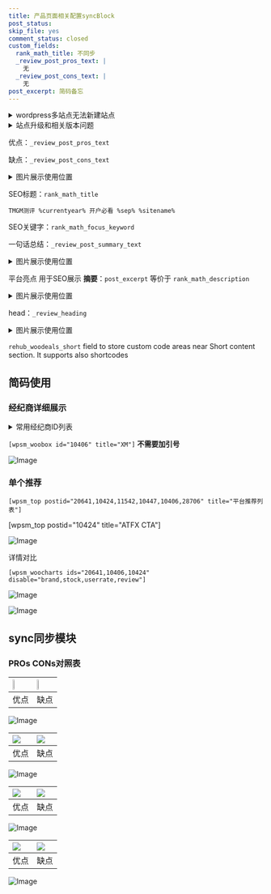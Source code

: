 ```yaml
---
title: 产品页面相关配置syncBlock
post_status: 
skip_file: yes
comment_status: closed
custom_fields:
  rank_math_title: 不同步
  _review_post_pros_text: |
    无
  _review_post_cons_text: |
    无
post_excerpt: 简码备忘
---
```

<details><summary>wordpress多站点无法新建站点</summary>

<li>和报错需要清理cookies一样的原因</li>
<li>wp-config.php里面<code>define( 'SUBDOMAIN_INSTALL', false );//子域名安装</code></li>
<li>新建子站点是用<code>define( 'SUBDOMAIN_INSTALL', true);//子域名安装</code> 完成以后，改成<code>false</code></li>
</details>

<details><summary>站点升级和相关版本问题</summary>

<p>wordpress：5.9.9
woocommerce：7.5.1
出现问题的地方：主题选项里面>><strong>Product layout >>compact style</strong></p>
<p>如何出现没有用过的字段 导致无法保存。先导出配置 然后进行修改，后面再次恢复即可。</p>
<p>出现部分字段无法显示时，需要返回默认布局后，对产品进行保存就好了。</p>
<p></p>
</details>

优点：`_review_post_pros_text`

缺点：`_review_post_cons_text`

<details><summary>图片展示使用位置</summary>

<img src="https://prod-files-secure.s3.us-west-2.amazonaws.com/39ed1227-6d7d-4570-be36-9ccd4a2c4241/f51d3d83-55d4-4bdf-9604-f37ec77ab556/Untitled.png?X-Amz-Algorithm=AWS4-HMAC-SHA256&X-Amz-Content-Sha256=UNSIGNED-PAYLOAD&X-Amz-Credential=ASIAZI2LB4664A2QW6RO%2F20250622%2Fus-west-2%2Fs3%2Faws4_request&X-Amz-Date=20250622T105518Z&X-Amz-Expires=3600&X-Amz-Security-Token=IQoJb3JpZ2luX2VjEAAaCXVzLXdlc3QtMiJHMEUCIQDji8cMz0%2FAgk2DV6X4AwnMq2H%2B7ykiPXyH0w1UFtgxOwIgLNHKRojwnepRwGQf4OQLDkRdwo0ZolMFzJB3uJ11NboqiAQI6f%2F%2F%2F%2F%2F%2F%2F%2F%2F%2FARAAGgw2Mzc0MjMxODM4MDUiDLxyvly5fv%2FO6ngfRCrcA5et3ME%2FGp36V3MTW5FfOd1xf9C3EBJO7u%2BUxPlLgM3NDXOp%2FpJxWtwPrFQj%2Ba6eeGbJ%2FdZDNyANBw9ifMsf3odp5SfBRIdW3fSCt61Nig8HuYWkm%2B9Kdi6VGGnSAKE8Xvqw98%2FGnCuHjSVbdB83pHrI3o31ysQ%2BHqlwY7C%2B%2BigBhvlQcF6jnkW8ayBUO6XJdHjrnZn2jd4Ov6P6J7NYokx57B3IrYcMm0N4hxgPfcjMyPseUXRVpT%2F467aaKqsee%2FiaAUH3JEce%2FCrEMO9hBGkNDPA3w1aU8IN7VXku6aYN%2FVGJRxTUPtMwi%2Brz1vidmppz%2F9%2F8nbUocsgWFB%2Fu5jYBuTHE1vJ1WYkBCb9M6fzoCGNFpVf5GpB7IQrR9a4Z8ip5p%2BPPOOVlMAy9kl%2F27aMw%2BmCdA%2B1CNZoXSw8b%2BDf97RB3wi4epTPzFhMLiAOH%2Fem8DVy4MRxt2MHe2IDAxGeoKJrswEE5QqvcdBVSvlE57ivsoDD1QtaqAu81JdCsCC38QTkNx62AoEPHWVlsh41120o3f4lc%2BrH%2BNCIs5rpUlTm6ABIv%2BABzXcuFeKg5M4eA4LPcoSvUCh6e%2F8ixZZL1fIWWY4hMIIIpjPdMH3lJC%2FpmJLQ8OIGj3ELxMMfg3sIGOqUBwmqdpkUkI%2FXSU1agzOl8f2DnKoXNtx51u234sXK6dCwHLl2Cxq9WN7UlKfPGStiyjG0LDX%2FdeEer%2BSU7pH%2FzQPeEkDz4eF26QTJDV7imPdVgZGNl3uSk74Y289KK%2FdobJh7wRxbecogu%2BFQ%2FWdF3lVj6uAUAk1URfHHCqkISTNROn%2BM5sqFcy2yu5DiIXaxKCUp%2Bs%2FP4H6mNB6D2QdO1mKzBmjX%2B&X-Amz-Signature=16a2d2d513826f90db8ae20a6d41441dcfda692007299c448d9c03f2019e263c&X-Amz-SignedHeaders=host&x-amz-checksum-mode=ENABLED&x-id=GetObject" alt="Image">
</details>

SEO标题：`rank_math_title`

`TMGM测评 %currentyear% 开户必看 %sep% %sitename%`

SEO关键字：`rank_math_focus_keyword`

一句话总结：`_review_post_summary_text`

<details><summary>图片展示使用位置</summary>

<img src="https://prod-files-secure.s3.us-west-2.amazonaws.com/39ed1227-6d7d-4570-be36-9ccd4a2c4241/4b96a922-296c-4f4e-8630-d1c870cbce01/Untitled.png?X-Amz-Algorithm=AWS4-HMAC-SHA256&X-Amz-Content-Sha256=UNSIGNED-PAYLOAD&X-Amz-Credential=ASIAZI2LB4662OAOF23D%2F20250622%2Fus-west-2%2Fs3%2Faws4_request&X-Amz-Date=20250622T105518Z&X-Amz-Expires=3600&X-Amz-Security-Token=IQoJb3JpZ2luX2VjEP%2F%2F%2F%2F%2F%2F%2F%2F%2F%2F%2FwEaCXVzLXdlc3QtMiJHMEUCICPuFj%2FbB9HBkZLf8ZrTpMwrhT%2BQC3xRPj1RltNxTQWvAiEA9SeArU4Y1%2BVYnwe%2FhWCFrKYkc%2FHnc%2FA8KlyVdkVoyBwqiAQI6P%2F%2F%2F%2F%2F%2F%2F%2F%2F%2FARAAGgw2Mzc0MjMxODM4MDUiDDviUyUXDHG8UUHztCrcA78ievmPgrNvXkdZsSDLYWoIndPIx1hS%2BGWla%2BRuk%2BjGg3T35vgik%2F1M%2ByxKExIg%2FA2s%2B%2Fl8LuhHC1gUOKfmmN107eLruYKHzSJiVJc063JebvlhSxQJHZpqcGWe%2Fg02qil7hNliSZqdVLqhDWxsEnQsF9F6KWCgbV7qKUxuc0UzBQ%2BYet3uKGh10LnC%2B%2FVRg%2BHxgcXy1q%2F8w5BJ1yDQiU7qMZss5A%2FGIcvCec7FASIkc9Am%2B%2F2Nm3Cl3qhkOWxhUk6%2F%2FmmRLSN9qNGDEste%2BIZ0cKt09osfyL99Kc1aKgAuhwegohzyXp53Yf4eMq%2B442bC7rdXJKUpFYOuwPAlF5auw3X9HR8uOGRP2TgCMYybn%2FV1gLdjlck0%2BH4zF4GxSqWULZTNr2ANvHi5sEciINaxYbULuwcKgDSYZ9kMUsAeuXXH0z9AJ%2B115%2F7lBtD12SIrqupAmobrzVhEx7iQNyXaOt8NxHrascZtWbz%2Fae02m%2F9o%2ByDBjJkvOP1%2FwotqNvHxQw8qHhlNTkp7HslMYP0rjDV0J6xfxzrgDLXZzIcNQ%2B2dUo%2Bu03MqvowgWwvyZfzBjrO5WhwlVUX9zEPtT5q50X%2B58lMwTxiZPe%2Fg5gZttEHZaUvwnygqXDLtMMXL3sIGOqUBJN7js0o%2BkEbQ8MsGjZwT3QQD9kgzmzzp8wPoGoR7W1JvAsLEuq%2BlHWcJQ3UZz6K0iHeOV0tSbU6e7U5v2mee3Cfrlq8bmU5N6YIodWSQwSxzHKe5r9xtkn1AHVfh40lHSQEAeN%2Bgc4bt7G45IknZj%2BSkgAQ%2FNvSgs5Jr8WLcng7UZIGpFf9CrgW7oy28msPnGWNj9N1R0tO%2BZMWksakWXEnrcwO7&X-Amz-Signature=12db05dda5db438dfdb06566e3c64a2da1de64f2ac5ed1b3d54dfdedad087cd3&X-Amz-SignedHeaders=host&x-amz-checksum-mode=ENABLED&x-id=GetObject" alt="Image">
</details>

平台亮点 用于SEO展示 **摘要**：`post_excerpt`  等价于 `rank_math_description`

<details><summary>图片展示使用位置</summary>

<img src="https://prod-files-secure.s3.us-west-2.amazonaws.com/39ed1227-6d7d-4570-be36-9ccd4a2c4241/1ee11f63-b60a-4dfe-a7a7-d58ff23b5d88/Untitled.png?X-Amz-Algorithm=AWS4-HMAC-SHA256&X-Amz-Content-Sha256=UNSIGNED-PAYLOAD&X-Amz-Credential=ASIAZI2LB466YEWGKJ2F%2F20250622%2Fus-west-2%2Fs3%2Faws4_request&X-Amz-Date=20250622T105519Z&X-Amz-Expires=3600&X-Amz-Security-Token=IQoJb3JpZ2luX2VjEAIaCXVzLXdlc3QtMiJIMEYCIQDLKtylfIg7l4r3Y9ibnStifdPf4gNdg%2FGJaCwh%2F%2BKGZAIhAJSYZW3rGl3eMBYth5BOSysPwVsDFAXjspA%2FVhGwKIxYKogECOv%2F%2F%2F%2F%2F%2F%2F%2F%2F%2FwEQABoMNjM3NDIzMTgzODA1IgzilC9q4%2B2xbsb37Zcq3AOeoibL%2F6b%2FIdsjfpaqB%2BFlgVzboJe9joeHcYRHdL9lgGoBP1SAu0nv7ud6Q7kO%2FCFe%2B1dDSdyh6gkhhb2IPaOEEiRA93CHPhbHsvqsRBz%2BTK6FcjVbcUFttH9mmBNxnKmL%2BKbkEicwwmCTN1pfbn2tB08Msltdz1tWHoiLTEBLavFlgBUHybQDfS3m6c6Zn6UvBuY%2FRaPe16iY%2FC%2B8L1lu61RwlhNcQYjzumJgjaWTpzLEHOlEpgLibw3YPstTO%2Bg%2F1xS9kYK5prT0Om7qDNUXj9tOwDzRNA9oerNHJ4RRUo2PWgH1MOPSBawDQLsgCCeemcIXVuf4IFKpM2YS74nEYwKgJ8iJo3gVXI%2FIw4bwonmavQn%2B5VNQ4Wxx8inDAsfGBleHksoR116qEt0yuHZJrYcrPI0ZJWGwM%2BHn%2BHB5A8bgX2q82U5qYKFf2bu4q3pEALO0OJ9TslEex%2FnBMhSPZn3bXaYIzcLMM3ns4Xj4QIK%2FFHBV5jGjfLLyPk5Oqklyzv7M3GmAjLIyx7W6xASaqdPFTSqGRuUt2kF1j0vDwM6g9vjW3FMYxnIU43%2BUOhx36%2FtLHnHAafep1B0eGvIzaZ8ktiJFCKlVc3fcJhfbvA7LutcxR33kkU%2BnjTD3pd%2FCBjqkAbMS6Bne1uAOolQemRaRBVnacP%2FYq9ryjHc79n7igYLZ6%2FWzourU34CKuCCzV4fg63iUVWbtQg2P4BK%2B%2B9QGaopoL8s9dLksLSp2omDRA7J83VqGh3H1OTJPrnF8RbLb2xgE5G40WZafGwjid3%2FL2ty9dWGiVCMy1rYaS7qrjwzVSB8YBoeDccJjjhYKiBURva%2BWz0u1Wr764EMHZsLeV9wlKZZS&X-Amz-Signature=95b8a01efd3e13676fe279e60e01f7e9178cf8141aa20597210193179a15e0bd&X-Amz-SignedHeaders=host&x-amz-checksum-mode=ENABLED&x-id=GetObject" alt="Image">
<img src="https://prod-files-secure.s3.us-west-2.amazonaws.com/39ed1227-6d7d-4570-be36-9ccd4a2c4241/ad4118b5-78d8-4fbe-801e-3b29b5d99c01/Untitled.png?X-Amz-Algorithm=AWS4-HMAC-SHA256&X-Amz-Content-Sha256=UNSIGNED-PAYLOAD&X-Amz-Credential=ASIAZI2LB466YEWGKJ2F%2F20250622%2Fus-west-2%2Fs3%2Faws4_request&X-Amz-Date=20250622T105519Z&X-Amz-Expires=3600&X-Amz-Security-Token=IQoJb3JpZ2luX2VjEAIaCXVzLXdlc3QtMiJIMEYCIQDLKtylfIg7l4r3Y9ibnStifdPf4gNdg%2FGJaCwh%2F%2BKGZAIhAJSYZW3rGl3eMBYth5BOSysPwVsDFAXjspA%2FVhGwKIxYKogECOv%2F%2F%2F%2F%2F%2F%2F%2F%2F%2FwEQABoMNjM3NDIzMTgzODA1IgzilC9q4%2B2xbsb37Zcq3AOeoibL%2F6b%2FIdsjfpaqB%2BFlgVzboJe9joeHcYRHdL9lgGoBP1SAu0nv7ud6Q7kO%2FCFe%2B1dDSdyh6gkhhb2IPaOEEiRA93CHPhbHsvqsRBz%2BTK6FcjVbcUFttH9mmBNxnKmL%2BKbkEicwwmCTN1pfbn2tB08Msltdz1tWHoiLTEBLavFlgBUHybQDfS3m6c6Zn6UvBuY%2FRaPe16iY%2FC%2B8L1lu61RwlhNcQYjzumJgjaWTpzLEHOlEpgLibw3YPstTO%2Bg%2F1xS9kYK5prT0Om7qDNUXj9tOwDzRNA9oerNHJ4RRUo2PWgH1MOPSBawDQLsgCCeemcIXVuf4IFKpM2YS74nEYwKgJ8iJo3gVXI%2FIw4bwonmavQn%2B5VNQ4Wxx8inDAsfGBleHksoR116qEt0yuHZJrYcrPI0ZJWGwM%2BHn%2BHB5A8bgX2q82U5qYKFf2bu4q3pEALO0OJ9TslEex%2FnBMhSPZn3bXaYIzcLMM3ns4Xj4QIK%2FFHBV5jGjfLLyPk5Oqklyzv7M3GmAjLIyx7W6xASaqdPFTSqGRuUt2kF1j0vDwM6g9vjW3FMYxnIU43%2BUOhx36%2FtLHnHAafep1B0eGvIzaZ8ktiJFCKlVc3fcJhfbvA7LutcxR33kkU%2BnjTD3pd%2FCBjqkAbMS6Bne1uAOolQemRaRBVnacP%2FYq9ryjHc79n7igYLZ6%2FWzourU34CKuCCzV4fg63iUVWbtQg2P4BK%2B%2B9QGaopoL8s9dLksLSp2omDRA7J83VqGh3H1OTJPrnF8RbLb2xgE5G40WZafGwjid3%2FL2ty9dWGiVCMy1rYaS7qrjwzVSB8YBoeDccJjjhYKiBURva%2BWz0u1Wr764EMHZsLeV9wlKZZS&X-Amz-Signature=5a5250107dad603ff12d77bac29d5a0af11eaac75e2a78848dacf0b2c7072763&X-Amz-SignedHeaders=host&x-amz-checksum-mode=ENABLED&x-id=GetObject" alt="Image">
<img src="https://prod-files-secure.s3.us-west-2.amazonaws.com/39ed1227-6d7d-4570-be36-9ccd4a2c4241/a38cf7c9-a79c-4b64-9e94-13589fe0758b/Untitled.png?X-Amz-Algorithm=AWS4-HMAC-SHA256&X-Amz-Content-Sha256=UNSIGNED-PAYLOAD&X-Amz-Credential=ASIAZI2LB466YEWGKJ2F%2F20250622%2Fus-west-2%2Fs3%2Faws4_request&X-Amz-Date=20250622T105519Z&X-Amz-Expires=3600&X-Amz-Security-Token=IQoJb3JpZ2luX2VjEAIaCXVzLXdlc3QtMiJIMEYCIQDLKtylfIg7l4r3Y9ibnStifdPf4gNdg%2FGJaCwh%2F%2BKGZAIhAJSYZW3rGl3eMBYth5BOSysPwVsDFAXjspA%2FVhGwKIxYKogECOv%2F%2F%2F%2F%2F%2F%2F%2F%2F%2FwEQABoMNjM3NDIzMTgzODA1IgzilC9q4%2B2xbsb37Zcq3AOeoibL%2F6b%2FIdsjfpaqB%2BFlgVzboJe9joeHcYRHdL9lgGoBP1SAu0nv7ud6Q7kO%2FCFe%2B1dDSdyh6gkhhb2IPaOEEiRA93CHPhbHsvqsRBz%2BTK6FcjVbcUFttH9mmBNxnKmL%2BKbkEicwwmCTN1pfbn2tB08Msltdz1tWHoiLTEBLavFlgBUHybQDfS3m6c6Zn6UvBuY%2FRaPe16iY%2FC%2B8L1lu61RwlhNcQYjzumJgjaWTpzLEHOlEpgLibw3YPstTO%2Bg%2F1xS9kYK5prT0Om7qDNUXj9tOwDzRNA9oerNHJ4RRUo2PWgH1MOPSBawDQLsgCCeemcIXVuf4IFKpM2YS74nEYwKgJ8iJo3gVXI%2FIw4bwonmavQn%2B5VNQ4Wxx8inDAsfGBleHksoR116qEt0yuHZJrYcrPI0ZJWGwM%2BHn%2BHB5A8bgX2q82U5qYKFf2bu4q3pEALO0OJ9TslEex%2FnBMhSPZn3bXaYIzcLMM3ns4Xj4QIK%2FFHBV5jGjfLLyPk5Oqklyzv7M3GmAjLIyx7W6xASaqdPFTSqGRuUt2kF1j0vDwM6g9vjW3FMYxnIU43%2BUOhx36%2FtLHnHAafep1B0eGvIzaZ8ktiJFCKlVc3fcJhfbvA7LutcxR33kkU%2BnjTD3pd%2FCBjqkAbMS6Bne1uAOolQemRaRBVnacP%2FYq9ryjHc79n7igYLZ6%2FWzourU34CKuCCzV4fg63iUVWbtQg2P4BK%2B%2B9QGaopoL8s9dLksLSp2omDRA7J83VqGh3H1OTJPrnF8RbLb2xgE5G40WZafGwjid3%2FL2ty9dWGiVCMy1rYaS7qrjwzVSB8YBoeDccJjjhYKiBURva%2BWz0u1Wr764EMHZsLeV9wlKZZS&X-Amz-Signature=b641d38b2d4758d705da547d5bda303c22031db8619791d9298d5d3bd89e3a5c&X-Amz-SignedHeaders=host&x-amz-checksum-mode=ENABLED&x-id=GetObject" alt="Image">
<img src="https://prod-files-secure.s3.us-west-2.amazonaws.com/39ed1227-6d7d-4570-be36-9ccd4a2c4241/7da6fc1e-d2ac-42ae-8c75-cb5749aa18f6/Untitled.png?X-Amz-Algorithm=AWS4-HMAC-SHA256&X-Amz-Content-Sha256=UNSIGNED-PAYLOAD&X-Amz-Credential=ASIAZI2LB466YEWGKJ2F%2F20250622%2Fus-west-2%2Fs3%2Faws4_request&X-Amz-Date=20250622T105519Z&X-Amz-Expires=3600&X-Amz-Security-Token=IQoJb3JpZ2luX2VjEAIaCXVzLXdlc3QtMiJIMEYCIQDLKtylfIg7l4r3Y9ibnStifdPf4gNdg%2FGJaCwh%2F%2BKGZAIhAJSYZW3rGl3eMBYth5BOSysPwVsDFAXjspA%2FVhGwKIxYKogECOv%2F%2F%2F%2F%2F%2F%2F%2F%2F%2FwEQABoMNjM3NDIzMTgzODA1IgzilC9q4%2B2xbsb37Zcq3AOeoibL%2F6b%2FIdsjfpaqB%2BFlgVzboJe9joeHcYRHdL9lgGoBP1SAu0nv7ud6Q7kO%2FCFe%2B1dDSdyh6gkhhb2IPaOEEiRA93CHPhbHsvqsRBz%2BTK6FcjVbcUFttH9mmBNxnKmL%2BKbkEicwwmCTN1pfbn2tB08Msltdz1tWHoiLTEBLavFlgBUHybQDfS3m6c6Zn6UvBuY%2FRaPe16iY%2FC%2B8L1lu61RwlhNcQYjzumJgjaWTpzLEHOlEpgLibw3YPstTO%2Bg%2F1xS9kYK5prT0Om7qDNUXj9tOwDzRNA9oerNHJ4RRUo2PWgH1MOPSBawDQLsgCCeemcIXVuf4IFKpM2YS74nEYwKgJ8iJo3gVXI%2FIw4bwonmavQn%2B5VNQ4Wxx8inDAsfGBleHksoR116qEt0yuHZJrYcrPI0ZJWGwM%2BHn%2BHB5A8bgX2q82U5qYKFf2bu4q3pEALO0OJ9TslEex%2FnBMhSPZn3bXaYIzcLMM3ns4Xj4QIK%2FFHBV5jGjfLLyPk5Oqklyzv7M3GmAjLIyx7W6xASaqdPFTSqGRuUt2kF1j0vDwM6g9vjW3FMYxnIU43%2BUOhx36%2FtLHnHAafep1B0eGvIzaZ8ktiJFCKlVc3fcJhfbvA7LutcxR33kkU%2BnjTD3pd%2FCBjqkAbMS6Bne1uAOolQemRaRBVnacP%2FYq9ryjHc79n7igYLZ6%2FWzourU34CKuCCzV4fg63iUVWbtQg2P4BK%2B%2B9QGaopoL8s9dLksLSp2omDRA7J83VqGh3H1OTJPrnF8RbLb2xgE5G40WZafGwjid3%2FL2ty9dWGiVCMy1rYaS7qrjwzVSB8YBoeDccJjjhYKiBURva%2BWz0u1Wr764EMHZsLeV9wlKZZS&X-Amz-Signature=ab07657a42e3a47af905c2c1f5824c4c39f6471543de78fc5a0725c05c629ff7&X-Amz-SignedHeaders=host&x-amz-checksum-mode=ENABLED&x-id=GetObject" alt="Image">
<img src="https://prod-files-secure.s3.us-west-2.amazonaws.com/39ed1227-6d7d-4570-be36-9ccd4a2c4241/7e97f40a-eaee-47f5-b2f9-475f96808fa7/Untitled.png?X-Amz-Algorithm=AWS4-HMAC-SHA256&X-Amz-Content-Sha256=UNSIGNED-PAYLOAD&X-Amz-Credential=ASIAZI2LB466YEWGKJ2F%2F20250622%2Fus-west-2%2Fs3%2Faws4_request&X-Amz-Date=20250622T105519Z&X-Amz-Expires=3600&X-Amz-Security-Token=IQoJb3JpZ2luX2VjEAIaCXVzLXdlc3QtMiJIMEYCIQDLKtylfIg7l4r3Y9ibnStifdPf4gNdg%2FGJaCwh%2F%2BKGZAIhAJSYZW3rGl3eMBYth5BOSysPwVsDFAXjspA%2FVhGwKIxYKogECOv%2F%2F%2F%2F%2F%2F%2F%2F%2F%2FwEQABoMNjM3NDIzMTgzODA1IgzilC9q4%2B2xbsb37Zcq3AOeoibL%2F6b%2FIdsjfpaqB%2BFlgVzboJe9joeHcYRHdL9lgGoBP1SAu0nv7ud6Q7kO%2FCFe%2B1dDSdyh6gkhhb2IPaOEEiRA93CHPhbHsvqsRBz%2BTK6FcjVbcUFttH9mmBNxnKmL%2BKbkEicwwmCTN1pfbn2tB08Msltdz1tWHoiLTEBLavFlgBUHybQDfS3m6c6Zn6UvBuY%2FRaPe16iY%2FC%2B8L1lu61RwlhNcQYjzumJgjaWTpzLEHOlEpgLibw3YPstTO%2Bg%2F1xS9kYK5prT0Om7qDNUXj9tOwDzRNA9oerNHJ4RRUo2PWgH1MOPSBawDQLsgCCeemcIXVuf4IFKpM2YS74nEYwKgJ8iJo3gVXI%2FIw4bwonmavQn%2B5VNQ4Wxx8inDAsfGBleHksoR116qEt0yuHZJrYcrPI0ZJWGwM%2BHn%2BHB5A8bgX2q82U5qYKFf2bu4q3pEALO0OJ9TslEex%2FnBMhSPZn3bXaYIzcLMM3ns4Xj4QIK%2FFHBV5jGjfLLyPk5Oqklyzv7M3GmAjLIyx7W6xASaqdPFTSqGRuUt2kF1j0vDwM6g9vjW3FMYxnIU43%2BUOhx36%2FtLHnHAafep1B0eGvIzaZ8ktiJFCKlVc3fcJhfbvA7LutcxR33kkU%2BnjTD3pd%2FCBjqkAbMS6Bne1uAOolQemRaRBVnacP%2FYq9ryjHc79n7igYLZ6%2FWzourU34CKuCCzV4fg63iUVWbtQg2P4BK%2B%2B9QGaopoL8s9dLksLSp2omDRA7J83VqGh3H1OTJPrnF8RbLb2xgE5G40WZafGwjid3%2FL2ty9dWGiVCMy1rYaS7qrjwzVSB8YBoeDccJjjhYKiBURva%2BWz0u1Wr764EMHZsLeV9wlKZZS&X-Amz-Signature=6e443ff5ce828c3b4c43d627c77dc58546f862ded115230a2157b27d3409531e&X-Amz-SignedHeaders=host&x-amz-checksum-mode=ENABLED&x-id=GetObject" alt="Image">
</details>

head：`_review_heading`

<details><summary>图片展示使用位置</summary>

<img src="https://prod-files-secure.s3.us-west-2.amazonaws.com/39ed1227-6d7d-4570-be36-9ccd4a2c4241/3a4650ad-9887-415c-889a-edd51fa54f27/Untitled.png?X-Amz-Algorithm=AWS4-HMAC-SHA256&X-Amz-Content-Sha256=UNSIGNED-PAYLOAD&X-Amz-Credential=ASIAZI2LB466ZZH4QCYS%2F20250622%2Fus-west-2%2Fs3%2Faws4_request&X-Amz-Date=20250622T105519Z&X-Amz-Expires=3600&X-Amz-Security-Token=IQoJb3JpZ2luX2VjEP7%2F%2F%2F%2F%2F%2F%2F%2F%2F%2FwEaCXVzLXdlc3QtMiJHMEUCIHgAgRHp5i6AzjwI0yqVvohqvehNpbY%2BEQvR4qV8sU0VAiEAqWprDYoibElStnnckMpLMEYT7U%2F1W6kLGa1bbyYTS2cqiAQI5%2F%2F%2F%2F%2F%2F%2F%2F%2F%2F%2FARAAGgw2Mzc0MjMxODM4MDUiDHgmseSRXISJHVGWIircA55%2BR3LXbdTKxZIXyJJVYLAtNo7Cdv872zR6a40OijjMTqjr5m%2BTsQG2glfT7AvvSp7UgBZk6Ky%2BsOXV2JbX6rvHi9BNKrFMSds7txULXtKdz025%2BgZWsJiPbmXur02tS5gdlcMKHvRAmXn0ZQyTAUNfRM2UmmjSBPE%2FVNo0CQuafzz0L%2BsdKGNi4LgxPLDlNoNDi9WhUZ9A3U1ld61xYJgtBgHBYW%2F8b%2BsDItRsLbCRVGWlT%2BDprIdD%2B70dD4wB3BBNc6k8LSIJx%2BjRCzrwc%2BkHTuNOAFCKjknBEjtgM%2BHaD7FlEHXukt7uHsRPplSBszsK6O4BoCy6TwlkJrslw8dMdBcQGCtE0xL3tQmRxCm4AAtbkrB052ne2cKtvXAwm%2FNfaJ2U1eD%2B2YJIkmvXVfIODpJFUa1qaMzfBmdjFDkAoiJ838MwtO6g9lbPj6MfYvzCkpoI9d1z9SoWtQUyd5zwmF8GNM0aQSFK%2B6qgLTt2X6L7MmmTkRijtlBEE3MwcPR7DXE6P%2BdrlqhI5mfj30F%2FSzlgckjmdP9g2JlnvhwKUySVct7%2FB0ZL4wWIUbclKaTFvTdjK0soZImPz1WVY2CNKjvqofIt0NqE5Nyx0Gjb%2FCc8PnQGKraXPsfrMImw3sIGOqUBSyNzE3d0MibNmh7nLq46uudUn7WYbUNroB%2BGNBzDgB6HQDrQSKt1XWNTYOCbgs8rI4F3MtTZ4HqTNcYk8bn9BuCszBMDVzGLRQ2MrqtzAPE6mMngPeLOLPeHJW%2BjKF6gL0HQIMgFXEoL7zvd%2FAs%2BM1k4qn5kRU%2B2sFq9GcITADNI%2FDbEkRZhKXuGQYcMA9iakkjxZouBXEeY4u7OinWeOJY88CLQ&X-Amz-Signature=25912e9c84a18f3c76acfefa25c4eb13d58d243662c14b96c63ea32dd6223f7c&X-Amz-SignedHeaders=host&x-amz-checksum-mode=ENABLED&x-id=GetObject" alt="Image">
</details>

`rehub_woodeals_short`	field to store custom code areas near Short content section. It supports also shortcodes



## 简码使用

### 经纪商详细展示

<details><summary>常用经纪商ID列表</summary>

<pre><code class="php">嘉盛 ===> 20641  [wpsm_woobox id="20641" title="嘉盛"]
易信easymarkets ===> 11542  [wpsm_woobox id="11542" title="易信easymarkets"]
ATFX外汇 ===> 10424  [wpsm_woobox id="10424" title="ATFX"]
XM ===> 10406  [wpsm_woobox id="10406" title="XM"]
TMGM ===> 29622  [wpsm_woobox id="29622" title="TMGM"]
HYCM ===> 10447  [wpsm_woobox id="10447" title="HYCM"]
fpmarkets澳福外汇 ===> 20639  [wpsm_woobox id="20639" title="fpmarkets澳福外汇"]</code></pre>
</details>

`[wpsm_woobox id="10406" title="XM"]` **不需要加引号**

![Image](https://prod-files-secure.s3.us-west-2.amazonaws.com/39ed1227-6d7d-4570-be36-9ccd4a2c4241/4f898f9d-0fa7-4e43-acd3-ac6bc7be575a/Untitled.png?X-Amz-Algorithm=AWS4-HMAC-SHA256&X-Amz-Content-Sha256=UNSIGNED-PAYLOAD&X-Amz-Credential=ASIAZI2LB466Z4O2VYX2%2F20250622%2Fus-west-2%2Fs3%2Faws4_request&X-Amz-Date=20250622T105517Z&X-Amz-Expires=3600&X-Amz-Security-Token=IQoJb3JpZ2luX2VjEAAaCXVzLXdlc3QtMiJHMEUCIHOLr2bvQN1uMp4r0Eo1ud6hICaeJRXxaHrOfy4GKD6%2BAiEAkDLPckn5%2FNXpDobPFevyNYPgpPwqgKJcGYIGAByuGY8qiAQI6f%2F%2F%2F%2F%2F%2F%2F%2F%2F%2FARAAGgw2Mzc0MjMxODM4MDUiDIxstAUOYlcC2rneryrcAwwSSlOsLCJNfBCHSdYkrylOWbaSIg3udooIoxTn8UazOfUfukH4b0XbTFmkxXD26YQvVxx6LoJkjMAcNngusGfwIj6joaI4XI35RqBxzKXj7fmiVmXRe4NYsnQHgM%2FElUs%2BZPBL1%2FVdbaDxtEU796aCadKyZct%2F%2FVkQxb4S045akVl9SKmQQclbJmt%2B%2BkrL5smJtb2w9qs1Zqwr8tNd0BE129G9RIgIy9FCyy%2FwpuIpzZ%2BNslE8b5uM4HfdMJG6kZnqYhQWdf7yZecWU7kKRcGeGVmnQ9ad6Iso%2FRDzNxzvpZbo7MLM7TjF%2F6uKZMguxYCzcCXyrA0nQkNaH1yDOAfkjZ39ZTq1v3fspGKcODhav4lUXR23U4aC9I6Rc9Mf7%2BLc5mjXQSCtTfK06aH%2B0iVknpkxEsmplmXF3sVlhLKQaOibDnq1Wltojc%2BOOh9O8%2FcmFCCY9a9LT3%2BS8bDOEUc9Z9kL1x0JV80LFThiD7qMccNKwq9g3mUhSPOBmYppmbg6sYunWsWNBr95NJ9T%2FgkVCxRl6Z1TZ54hP9n7Z%2B9506mCzkeQUGjP2OD3YjVRJ8Xx8Q97YMq3yOZP%2FMvM0C8JbZ4gh%2BFzyHNE7vY2rUQIQ8mTrlo8SpF5gnABMOzj3sIGOqUBtpgbu3z0OT5KylGSX0FSRVlkx9C%2BBQH4mG1tz%2B3DpC5jq%2FO644oBBJRrJ3NviXPUqQDQThnsbszJl3s8jgTaOyqbDz%2F7n1WmgkcSm5tJ5w7FderntmucT2lORZt1CbflGBb%2FuMZyXJxIOEDu4vBKhI9blk7qpXvmXVQaqKCtYJBXoL0akvTs%2F6dvJgRuQPly5FMfCkliPFuf0KvRO9pWYiu%2F1Tma&X-Amz-Signature=62f7c2a0db488d79bae2e54f54e9d022e94d3dc1bc4c0754d6f1c397a7d0e2ad&X-Amz-SignedHeaders=host&x-amz-checksum-mode=ENABLED&x-id=GetObject)

### 单个推荐
`[wpsm_top postid="20641,10424,11542,10447,10406,28706" title="平台推荐列表"]`

[wpsm_top postid="10424" title="ATFX CTA"]

![Image](https://prod-files-secure.s3.us-west-2.amazonaws.com/39ed1227-6d7d-4570-be36-9ccd4a2c4241/5ac620dc-51a8-48b6-b55d-91f47299193c/Untitled.png?X-Amz-Algorithm=AWS4-HMAC-SHA256&X-Amz-Content-Sha256=UNSIGNED-PAYLOAD&X-Amz-Credential=ASIAZI2LB466Z4O2VYX2%2F20250622%2Fus-west-2%2Fs3%2Faws4_request&X-Amz-Date=20250622T105517Z&X-Amz-Expires=3600&X-Amz-Security-Token=IQoJb3JpZ2luX2VjEAAaCXVzLXdlc3QtMiJHMEUCIHOLr2bvQN1uMp4r0Eo1ud6hICaeJRXxaHrOfy4GKD6%2BAiEAkDLPckn5%2FNXpDobPFevyNYPgpPwqgKJcGYIGAByuGY8qiAQI6f%2F%2F%2F%2F%2F%2F%2F%2F%2F%2FARAAGgw2Mzc0MjMxODM4MDUiDIxstAUOYlcC2rneryrcAwwSSlOsLCJNfBCHSdYkrylOWbaSIg3udooIoxTn8UazOfUfukH4b0XbTFmkxXD26YQvVxx6LoJkjMAcNngusGfwIj6joaI4XI35RqBxzKXj7fmiVmXRe4NYsnQHgM%2FElUs%2BZPBL1%2FVdbaDxtEU796aCadKyZct%2F%2FVkQxb4S045akVl9SKmQQclbJmt%2B%2BkrL5smJtb2w9qs1Zqwr8tNd0BE129G9RIgIy9FCyy%2FwpuIpzZ%2BNslE8b5uM4HfdMJG6kZnqYhQWdf7yZecWU7kKRcGeGVmnQ9ad6Iso%2FRDzNxzvpZbo7MLM7TjF%2F6uKZMguxYCzcCXyrA0nQkNaH1yDOAfkjZ39ZTq1v3fspGKcODhav4lUXR23U4aC9I6Rc9Mf7%2BLc5mjXQSCtTfK06aH%2B0iVknpkxEsmplmXF3sVlhLKQaOibDnq1Wltojc%2BOOh9O8%2FcmFCCY9a9LT3%2BS8bDOEUc9Z9kL1x0JV80LFThiD7qMccNKwq9g3mUhSPOBmYppmbg6sYunWsWNBr95NJ9T%2FgkVCxRl6Z1TZ54hP9n7Z%2B9506mCzkeQUGjP2OD3YjVRJ8Xx8Q97YMq3yOZP%2FMvM0C8JbZ4gh%2BFzyHNE7vY2rUQIQ8mTrlo8SpF5gnABMOzj3sIGOqUBtpgbu3z0OT5KylGSX0FSRVlkx9C%2BBQH4mG1tz%2B3DpC5jq%2FO644oBBJRrJ3NviXPUqQDQThnsbszJl3s8jgTaOyqbDz%2F7n1WmgkcSm5tJ5w7FderntmucT2lORZt1CbflGBb%2FuMZyXJxIOEDu4vBKhI9blk7qpXvmXVQaqKCtYJBXoL0akvTs%2F6dvJgRuQPly5FMfCkliPFuf0KvRO9pWYiu%2F1Tma&X-Amz-Signature=ad6c5aa75b2f1d7ebd35360db6c9b1324fa7591a3e59eba9fabe17e506ce5c66&X-Amz-SignedHeaders=host&x-amz-checksum-mode=ENABLED&x-id=GetObject)

详情对比

`[wpsm_woocharts ids="20641,10406,10424" disable="brand,stock,userrate,review"]`

![Image](https://prod-files-secure.s3.us-west-2.amazonaws.com/39ed1227-6d7d-4570-be36-9ccd4a2c4241/bf3ba45f-b9f3-4295-8aef-b4a495fd25f4/Untitled.png?X-Amz-Algorithm=AWS4-HMAC-SHA256&X-Amz-Content-Sha256=UNSIGNED-PAYLOAD&X-Amz-Credential=ASIAZI2LB466Z4O2VYX2%2F20250622%2Fus-west-2%2Fs3%2Faws4_request&X-Amz-Date=20250622T105517Z&X-Amz-Expires=3600&X-Amz-Security-Token=IQoJb3JpZ2luX2VjEAAaCXVzLXdlc3QtMiJHMEUCIHOLr2bvQN1uMp4r0Eo1ud6hICaeJRXxaHrOfy4GKD6%2BAiEAkDLPckn5%2FNXpDobPFevyNYPgpPwqgKJcGYIGAByuGY8qiAQI6f%2F%2F%2F%2F%2F%2F%2F%2F%2F%2FARAAGgw2Mzc0MjMxODM4MDUiDIxstAUOYlcC2rneryrcAwwSSlOsLCJNfBCHSdYkrylOWbaSIg3udooIoxTn8UazOfUfukH4b0XbTFmkxXD26YQvVxx6LoJkjMAcNngusGfwIj6joaI4XI35RqBxzKXj7fmiVmXRe4NYsnQHgM%2FElUs%2BZPBL1%2FVdbaDxtEU796aCadKyZct%2F%2FVkQxb4S045akVl9SKmQQclbJmt%2B%2BkrL5smJtb2w9qs1Zqwr8tNd0BE129G9RIgIy9FCyy%2FwpuIpzZ%2BNslE8b5uM4HfdMJG6kZnqYhQWdf7yZecWU7kKRcGeGVmnQ9ad6Iso%2FRDzNxzvpZbo7MLM7TjF%2F6uKZMguxYCzcCXyrA0nQkNaH1yDOAfkjZ39ZTq1v3fspGKcODhav4lUXR23U4aC9I6Rc9Mf7%2BLc5mjXQSCtTfK06aH%2B0iVknpkxEsmplmXF3sVlhLKQaOibDnq1Wltojc%2BOOh9O8%2FcmFCCY9a9LT3%2BS8bDOEUc9Z9kL1x0JV80LFThiD7qMccNKwq9g3mUhSPOBmYppmbg6sYunWsWNBr95NJ9T%2FgkVCxRl6Z1TZ54hP9n7Z%2B9506mCzkeQUGjP2OD3YjVRJ8Xx8Q97YMq3yOZP%2FMvM0C8JbZ4gh%2BFzyHNE7vY2rUQIQ8mTrlo8SpF5gnABMOzj3sIGOqUBtpgbu3z0OT5KylGSX0FSRVlkx9C%2BBQH4mG1tz%2B3DpC5jq%2FO644oBBJRrJ3NviXPUqQDQThnsbszJl3s8jgTaOyqbDz%2F7n1WmgkcSm5tJ5w7FderntmucT2lORZt1CbflGBb%2FuMZyXJxIOEDu4vBKhI9blk7qpXvmXVQaqKCtYJBXoL0akvTs%2F6dvJgRuQPly5FMfCkliPFuf0KvRO9pWYiu%2F1Tma&X-Amz-Signature=d5cae7ab290460fe906ad662d6153032f9291282dec869e733321668d9a855da&X-Amz-SignedHeaders=host&x-amz-checksum-mode=ENABLED&x-id=GetObject)

![Image](https://prod-files-secure.s3.us-west-2.amazonaws.com/39ed1227-6d7d-4570-be36-9ccd4a2c4241/30bc56ef-f383-4b48-9768-2ebc9e436ec0/Untitled.png?X-Amz-Algorithm=AWS4-HMAC-SHA256&X-Amz-Content-Sha256=UNSIGNED-PAYLOAD&X-Amz-Credential=ASIAZI2LB466Z4O2VYX2%2F20250622%2Fus-west-2%2Fs3%2Faws4_request&X-Amz-Date=20250622T105517Z&X-Amz-Expires=3600&X-Amz-Security-Token=IQoJb3JpZ2luX2VjEAAaCXVzLXdlc3QtMiJHMEUCIHOLr2bvQN1uMp4r0Eo1ud6hICaeJRXxaHrOfy4GKD6%2BAiEAkDLPckn5%2FNXpDobPFevyNYPgpPwqgKJcGYIGAByuGY8qiAQI6f%2F%2F%2F%2F%2F%2F%2F%2F%2F%2FARAAGgw2Mzc0MjMxODM4MDUiDIxstAUOYlcC2rneryrcAwwSSlOsLCJNfBCHSdYkrylOWbaSIg3udooIoxTn8UazOfUfukH4b0XbTFmkxXD26YQvVxx6LoJkjMAcNngusGfwIj6joaI4XI35RqBxzKXj7fmiVmXRe4NYsnQHgM%2FElUs%2BZPBL1%2FVdbaDxtEU796aCadKyZct%2F%2FVkQxb4S045akVl9SKmQQclbJmt%2B%2BkrL5smJtb2w9qs1Zqwr8tNd0BE129G9RIgIy9FCyy%2FwpuIpzZ%2BNslE8b5uM4HfdMJG6kZnqYhQWdf7yZecWU7kKRcGeGVmnQ9ad6Iso%2FRDzNxzvpZbo7MLM7TjF%2F6uKZMguxYCzcCXyrA0nQkNaH1yDOAfkjZ39ZTq1v3fspGKcODhav4lUXR23U4aC9I6Rc9Mf7%2BLc5mjXQSCtTfK06aH%2B0iVknpkxEsmplmXF3sVlhLKQaOibDnq1Wltojc%2BOOh9O8%2FcmFCCY9a9LT3%2BS8bDOEUc9Z9kL1x0JV80LFThiD7qMccNKwq9g3mUhSPOBmYppmbg6sYunWsWNBr95NJ9T%2FgkVCxRl6Z1TZ54hP9n7Z%2B9506mCzkeQUGjP2OD3YjVRJ8Xx8Q97YMq3yOZP%2FMvM0C8JbZ4gh%2BFzyHNE7vY2rUQIQ8mTrlo8SpF5gnABMOzj3sIGOqUBtpgbu3z0OT5KylGSX0FSRVlkx9C%2BBQH4mG1tz%2B3DpC5jq%2FO644oBBJRrJ3NviXPUqQDQThnsbszJl3s8jgTaOyqbDz%2F7n1WmgkcSm5tJ5w7FderntmucT2lORZt1CbflGBb%2FuMZyXJxIOEDu4vBKhI9blk7qpXvmXVQaqKCtYJBXoL0akvTs%2F6dvJgRuQPly5FMfCkliPFuf0KvRO9pWYiu%2F1Tma&X-Amz-Signature=9c876e08173219842d2144427fdfdea086447b6dcbc90d6fd85e12aac11abef0&X-Amz-SignedHeaders=host&x-amz-checksum-mode=ENABLED&x-id=GetObject)

## sync同步模块

### PROs CONs对照表

| <img src="https://cdn.ifttt.fun/gh/jarlin8/OSS@main/icons/customize/pros.svg" height="auto" width="37.3%"> | <img src="https://cdn.ifttt.fun/gh/jarlin8/OSS@main/icons/customize/cons.svg" height="auto" width="28.8%"> |
| :--- | :--- |
| 优点 | 缺点 |

![Image](https://prod-files-secure.s3.us-west-2.amazonaws.com/39ed1227-6d7d-4570-be36-9ccd4a2c4241/8742b755-dfb5-4004-9a5f-d6e561664bd8/Untitled.png?X-Amz-Algorithm=AWS4-HMAC-SHA256&X-Amz-Content-Sha256=UNSIGNED-PAYLOAD&X-Amz-Credential=ASIAZI2LB466Z4O2VYX2%2F20250622%2Fus-west-2%2Fs3%2Faws4_request&X-Amz-Date=20250622T105517Z&X-Amz-Expires=3600&X-Amz-Security-Token=IQoJb3JpZ2luX2VjEAAaCXVzLXdlc3QtMiJHMEUCIHOLr2bvQN1uMp4r0Eo1ud6hICaeJRXxaHrOfy4GKD6%2BAiEAkDLPckn5%2FNXpDobPFevyNYPgpPwqgKJcGYIGAByuGY8qiAQI6f%2F%2F%2F%2F%2F%2F%2F%2F%2F%2FARAAGgw2Mzc0MjMxODM4MDUiDIxstAUOYlcC2rneryrcAwwSSlOsLCJNfBCHSdYkrylOWbaSIg3udooIoxTn8UazOfUfukH4b0XbTFmkxXD26YQvVxx6LoJkjMAcNngusGfwIj6joaI4XI35RqBxzKXj7fmiVmXRe4NYsnQHgM%2FElUs%2BZPBL1%2FVdbaDxtEU796aCadKyZct%2F%2FVkQxb4S045akVl9SKmQQclbJmt%2B%2BkrL5smJtb2w9qs1Zqwr8tNd0BE129G9RIgIy9FCyy%2FwpuIpzZ%2BNslE8b5uM4HfdMJG6kZnqYhQWdf7yZecWU7kKRcGeGVmnQ9ad6Iso%2FRDzNxzvpZbo7MLM7TjF%2F6uKZMguxYCzcCXyrA0nQkNaH1yDOAfkjZ39ZTq1v3fspGKcODhav4lUXR23U4aC9I6Rc9Mf7%2BLc5mjXQSCtTfK06aH%2B0iVknpkxEsmplmXF3sVlhLKQaOibDnq1Wltojc%2BOOh9O8%2FcmFCCY9a9LT3%2BS8bDOEUc9Z9kL1x0JV80LFThiD7qMccNKwq9g3mUhSPOBmYppmbg6sYunWsWNBr95NJ9T%2FgkVCxRl6Z1TZ54hP9n7Z%2B9506mCzkeQUGjP2OD3YjVRJ8Xx8Q97YMq3yOZP%2FMvM0C8JbZ4gh%2BFzyHNE7vY2rUQIQ8mTrlo8SpF5gnABMOzj3sIGOqUBtpgbu3z0OT5KylGSX0FSRVlkx9C%2BBQH4mG1tz%2B3DpC5jq%2FO644oBBJRrJ3NviXPUqQDQThnsbszJl3s8jgTaOyqbDz%2F7n1WmgkcSm5tJ5w7FderntmucT2lORZt1CbflGBb%2FuMZyXJxIOEDu4vBKhI9blk7qpXvmXVQaqKCtYJBXoL0akvTs%2F6dvJgRuQPly5FMfCkliPFuf0KvRO9pWYiu%2F1Tma&X-Amz-Signature=cb27ffe3bfbc1d8c79aad19387cd50b708a0ab6e9c57df5ede6098201737b9b9&X-Amz-SignedHeaders=host&x-amz-checksum-mode=ENABLED&x-id=GetObject)

| <img src="https://cdn.ifttt.fun/gh/jarlin8/OSS@main/icons/customize/pros1.svg" height="auto"> | <img src="https://cdn.ifttt.fun/gh/jarlin8/OSS@main/icons/customize/cons1.svg" height="auto"> |
| :--- | :--- |
| 优点 | 缺点 |

![Image](https://prod-files-secure.s3.us-west-2.amazonaws.com/39ed1227-6d7d-4570-be36-9ccd4a2c4241/806358f8-c9c4-4e17-bb35-c6c76a5397a5/Untitled.png?X-Amz-Algorithm=AWS4-HMAC-SHA256&X-Amz-Content-Sha256=UNSIGNED-PAYLOAD&X-Amz-Credential=ASIAZI2LB466Z4O2VYX2%2F20250622%2Fus-west-2%2Fs3%2Faws4_request&X-Amz-Date=20250622T105517Z&X-Amz-Expires=3600&X-Amz-Security-Token=IQoJb3JpZ2luX2VjEAAaCXVzLXdlc3QtMiJHMEUCIHOLr2bvQN1uMp4r0Eo1ud6hICaeJRXxaHrOfy4GKD6%2BAiEAkDLPckn5%2FNXpDobPFevyNYPgpPwqgKJcGYIGAByuGY8qiAQI6f%2F%2F%2F%2F%2F%2F%2F%2F%2F%2FARAAGgw2Mzc0MjMxODM4MDUiDIxstAUOYlcC2rneryrcAwwSSlOsLCJNfBCHSdYkrylOWbaSIg3udooIoxTn8UazOfUfukH4b0XbTFmkxXD26YQvVxx6LoJkjMAcNngusGfwIj6joaI4XI35RqBxzKXj7fmiVmXRe4NYsnQHgM%2FElUs%2BZPBL1%2FVdbaDxtEU796aCadKyZct%2F%2FVkQxb4S045akVl9SKmQQclbJmt%2B%2BkrL5smJtb2w9qs1Zqwr8tNd0BE129G9RIgIy9FCyy%2FwpuIpzZ%2BNslE8b5uM4HfdMJG6kZnqYhQWdf7yZecWU7kKRcGeGVmnQ9ad6Iso%2FRDzNxzvpZbo7MLM7TjF%2F6uKZMguxYCzcCXyrA0nQkNaH1yDOAfkjZ39ZTq1v3fspGKcODhav4lUXR23U4aC9I6Rc9Mf7%2BLc5mjXQSCtTfK06aH%2B0iVknpkxEsmplmXF3sVlhLKQaOibDnq1Wltojc%2BOOh9O8%2FcmFCCY9a9LT3%2BS8bDOEUc9Z9kL1x0JV80LFThiD7qMccNKwq9g3mUhSPOBmYppmbg6sYunWsWNBr95NJ9T%2FgkVCxRl6Z1TZ54hP9n7Z%2B9506mCzkeQUGjP2OD3YjVRJ8Xx8Q97YMq3yOZP%2FMvM0C8JbZ4gh%2BFzyHNE7vY2rUQIQ8mTrlo8SpF5gnABMOzj3sIGOqUBtpgbu3z0OT5KylGSX0FSRVlkx9C%2BBQH4mG1tz%2B3DpC5jq%2FO644oBBJRrJ3NviXPUqQDQThnsbszJl3s8jgTaOyqbDz%2F7n1WmgkcSm5tJ5w7FderntmucT2lORZt1CbflGBb%2FuMZyXJxIOEDu4vBKhI9blk7qpXvmXVQaqKCtYJBXoL0akvTs%2F6dvJgRuQPly5FMfCkliPFuf0KvRO9pWYiu%2F1Tma&X-Amz-Signature=341b71c04152922ea57efc2628ae3172ed8e3d9d2797971e6d1c3e21fea69089&X-Amz-SignedHeaders=host&x-amz-checksum-mode=ENABLED&x-id=GetObject)

| <img src="https://cdn.ifttt.fun/gh/jarlin8/OSS@main/icons/customize/pros2.svg" height="auto"> | <img src="https://cdn.ifttt.fun/gh/jarlin8/OSS@main/icons/customize/cons2.svg" height="auto"> |
| :--- | :--- |
| 优点 | 缺点 |

![Image](https://prod-files-secure.s3.us-west-2.amazonaws.com/39ed1227-6d7d-4570-be36-9ccd4a2c4241/a9245ec9-70dd-4005-b534-0d54315fc5f3/Untitled.png?X-Amz-Algorithm=AWS4-HMAC-SHA256&X-Amz-Content-Sha256=UNSIGNED-PAYLOAD&X-Amz-Credential=ASIAZI2LB466Z4O2VYX2%2F20250622%2Fus-west-2%2Fs3%2Faws4_request&X-Amz-Date=20250622T105517Z&X-Amz-Expires=3600&X-Amz-Security-Token=IQoJb3JpZ2luX2VjEAAaCXVzLXdlc3QtMiJHMEUCIHOLr2bvQN1uMp4r0Eo1ud6hICaeJRXxaHrOfy4GKD6%2BAiEAkDLPckn5%2FNXpDobPFevyNYPgpPwqgKJcGYIGAByuGY8qiAQI6f%2F%2F%2F%2F%2F%2F%2F%2F%2F%2FARAAGgw2Mzc0MjMxODM4MDUiDIxstAUOYlcC2rneryrcAwwSSlOsLCJNfBCHSdYkrylOWbaSIg3udooIoxTn8UazOfUfukH4b0XbTFmkxXD26YQvVxx6LoJkjMAcNngusGfwIj6joaI4XI35RqBxzKXj7fmiVmXRe4NYsnQHgM%2FElUs%2BZPBL1%2FVdbaDxtEU796aCadKyZct%2F%2FVkQxb4S045akVl9SKmQQclbJmt%2B%2BkrL5smJtb2w9qs1Zqwr8tNd0BE129G9RIgIy9FCyy%2FwpuIpzZ%2BNslE8b5uM4HfdMJG6kZnqYhQWdf7yZecWU7kKRcGeGVmnQ9ad6Iso%2FRDzNxzvpZbo7MLM7TjF%2F6uKZMguxYCzcCXyrA0nQkNaH1yDOAfkjZ39ZTq1v3fspGKcODhav4lUXR23U4aC9I6Rc9Mf7%2BLc5mjXQSCtTfK06aH%2B0iVknpkxEsmplmXF3sVlhLKQaOibDnq1Wltojc%2BOOh9O8%2FcmFCCY9a9LT3%2BS8bDOEUc9Z9kL1x0JV80LFThiD7qMccNKwq9g3mUhSPOBmYppmbg6sYunWsWNBr95NJ9T%2FgkVCxRl6Z1TZ54hP9n7Z%2B9506mCzkeQUGjP2OD3YjVRJ8Xx8Q97YMq3yOZP%2FMvM0C8JbZ4gh%2BFzyHNE7vY2rUQIQ8mTrlo8SpF5gnABMOzj3sIGOqUBtpgbu3z0OT5KylGSX0FSRVlkx9C%2BBQH4mG1tz%2B3DpC5jq%2FO644oBBJRrJ3NviXPUqQDQThnsbszJl3s8jgTaOyqbDz%2F7n1WmgkcSm5tJ5w7FderntmucT2lORZt1CbflGBb%2FuMZyXJxIOEDu4vBKhI9blk7qpXvmXVQaqKCtYJBXoL0akvTs%2F6dvJgRuQPly5FMfCkliPFuf0KvRO9pWYiu%2F1Tma&X-Amz-Signature=07adcf44c8978b6b79a84acd767ac3e92a633a211159f70f19023e62b6b6dbbe&X-Amz-SignedHeaders=host&x-amz-checksum-mode=ENABLED&x-id=GetObject)

| <img src="https://cdn.ifttt.fun/gh/jarlin8/OSS@main/icons/customize/pros3.svg" height="auto"> | <img src="https://cdn.ifttt.fun/gh/jarlin8/OSS@main/icons/customize/cons3.svg" height="auto"> |
| :--- | :--- |
| 优点 | 缺点 |

![Image](https://prod-files-secure.s3.us-west-2.amazonaws.com/39ed1227-6d7d-4570-be36-9ccd4a2c4241/e1e580a2-2e5c-4780-9ff4-19c318fc2284/Untitled.png?X-Amz-Algorithm=AWS4-HMAC-SHA256&X-Amz-Content-Sha256=UNSIGNED-PAYLOAD&X-Amz-Credential=ASIAZI2LB466Z4O2VYX2%2F20250622%2Fus-west-2%2Fs3%2Faws4_request&X-Amz-Date=20250622T105517Z&X-Amz-Expires=3600&X-Amz-Security-Token=IQoJb3JpZ2luX2VjEAAaCXVzLXdlc3QtMiJHMEUCIHOLr2bvQN1uMp4r0Eo1ud6hICaeJRXxaHrOfy4GKD6%2BAiEAkDLPckn5%2FNXpDobPFevyNYPgpPwqgKJcGYIGAByuGY8qiAQI6f%2F%2F%2F%2F%2F%2F%2F%2F%2F%2FARAAGgw2Mzc0MjMxODM4MDUiDIxstAUOYlcC2rneryrcAwwSSlOsLCJNfBCHSdYkrylOWbaSIg3udooIoxTn8UazOfUfukH4b0XbTFmkxXD26YQvVxx6LoJkjMAcNngusGfwIj6joaI4XI35RqBxzKXj7fmiVmXRe4NYsnQHgM%2FElUs%2BZPBL1%2FVdbaDxtEU796aCadKyZct%2F%2FVkQxb4S045akVl9SKmQQclbJmt%2B%2BkrL5smJtb2w9qs1Zqwr8tNd0BE129G9RIgIy9FCyy%2FwpuIpzZ%2BNslE8b5uM4HfdMJG6kZnqYhQWdf7yZecWU7kKRcGeGVmnQ9ad6Iso%2FRDzNxzvpZbo7MLM7TjF%2F6uKZMguxYCzcCXyrA0nQkNaH1yDOAfkjZ39ZTq1v3fspGKcODhav4lUXR23U4aC9I6Rc9Mf7%2BLc5mjXQSCtTfK06aH%2B0iVknpkxEsmplmXF3sVlhLKQaOibDnq1Wltojc%2BOOh9O8%2FcmFCCY9a9LT3%2BS8bDOEUc9Z9kL1x0JV80LFThiD7qMccNKwq9g3mUhSPOBmYppmbg6sYunWsWNBr95NJ9T%2FgkVCxRl6Z1TZ54hP9n7Z%2B9506mCzkeQUGjP2OD3YjVRJ8Xx8Q97YMq3yOZP%2FMvM0C8JbZ4gh%2BFzyHNE7vY2rUQIQ8mTrlo8SpF5gnABMOzj3sIGOqUBtpgbu3z0OT5KylGSX0FSRVlkx9C%2BBQH4mG1tz%2B3DpC5jq%2FO644oBBJRrJ3NviXPUqQDQThnsbszJl3s8jgTaOyqbDz%2F7n1WmgkcSm5tJ5w7FderntmucT2lORZt1CbflGBb%2FuMZyXJxIOEDu4vBKhI9blk7qpXvmXVQaqKCtYJBXoL0akvTs%2F6dvJgRuQPly5FMfCkliPFuf0KvRO9pWYiu%2F1Tma&X-Amz-Signature=c93e6b6f64da2d151865a9c246eec2cba6d57883dd6867be1ce641e8fbf8561f&X-Amz-SignedHeaders=host&x-amz-checksum-mode=ENABLED&x-id=GetObject)